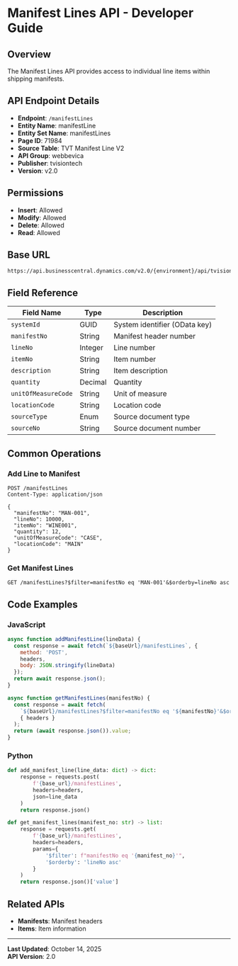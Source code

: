 # Manifest Lines API - Developer Guide

## Overview
The Manifest Lines API provides access to individual line items within shipping manifests.

## API Endpoint Details
- **Endpoint**: `/manifestLines`
- **Entity Name**: manifestLine
- **Entity Set Name**: manifestLines
- **Page ID**: 71984
- **Source Table**: TVT Manifest Line V2
- **API Group**: webbevica
- **Publisher**: tvisiontech
- **Version**: v2.0

## Permissions
- **Insert**: Allowed
- **Modify**: Allowed
- **Delete**: Allowed
- **Read**: Allowed

## Base URL
```
https://api.businesscentral.dynamics.com/v2.0/{environment}/api/tvisiontech/webbevica/v2.0/manifestLines
```

## Field Reference

| Field Name | Type | Description |
|------------|------|-------------|
| `systemId` | GUID | System identifier (OData key) |
| `manifestNo` | String | Manifest header number |
| `lineNo` | Integer | Line number |
| `itemNo` | String | Item number |
| `description` | String | Item description |
| `quantity` | Decimal | Quantity |
| `unitOfMeasureCode` | String | Unit of measure |
| `locationCode` | String | Location code |
| `sourceType` | Enum | Source document type |
| `sourceNo` | String | Source document number |

## Common Operations

### Add Line to Manifest
```http
POST /manifestLines
Content-Type: application/json

{
  "manifestNo": "MAN-001",
  "lineNo": 10000,
  "itemNo": "WINE001",
  "quantity": 12,
  "unitOfMeasureCode": "CASE",
  "locationCode": "MAIN"
}
```

### Get Manifest Lines
```http
GET /manifestLines?$filter=manifestNo eq 'MAN-001'&$orderby=lineNo asc
```

## Code Examples

### JavaScript
```javascript
async function addManifestLine(lineData) {
  const response = await fetch(`${baseUrl}/manifestLines`, {
    method: 'POST',
    headers,
    body: JSON.stringify(lineData)
  });
  return await response.json();
}

async function getManifestLines(manifestNo) {
  const response = await fetch(
    `${baseUrl}/manifestLines?$filter=manifestNo eq '${manifestNo}'&$orderby=lineNo asc`,
    { headers }
  );
  return (await response.json()).value;
}
```

### Python
```python
def add_manifest_line(line_data: dict) -> dict:
    response = requests.post(
        f'{base_url}/manifestLines',
        headers=headers,
        json=line_data
    )
    return response.json()

def get_manifest_lines(manifest_no: str) -> list:
    response = requests.get(
        f'{base_url}/manifestLines',
        headers=headers,
        params={
            '$filter': f"manifestNo eq '{manifest_no}'",
            '$orderby': 'lineNo asc'
        }
    )
    return response.json()['value']
```

## Related APIs
- **Manifests**: Manifest headers
- **Items**: Item information

---

**Last Updated**: October 14, 2025  
**API Version**: 2.0
